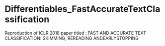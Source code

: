 # Differentiables_FastAccurateTextClassification
Reproduction of ICLR 2018 paper titled : FAST  AND ACCURATE TEXT CLASSIFICATION:  SKIMMING, REREADING ANDEARLYSTOPPING
